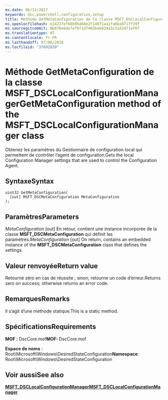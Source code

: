 ```yaml
---
ms.date: 06/12/2017
keywords: dsc,powershell,configuration,setup
title: Méthode GetMetaConfiguration de la classe MSFT_DSCLocalConfigurationManager
ms.openlocfilehash: e14237ef68b95d68e2f14071aa1fa6ba0717f39f
ms.sourcegitcommit: 8b076ebde7ef971d7465bab834a3c2a32471ef6f
ms.translationtype: HT
ms.contentlocale: fr-FR
ms.lasthandoff: 07/06/2018
ms.locfileid: "37892839"
---
```

# <a name="getmetaconfiguration-method-of-the-msftdsclocalconfigurationmanager-class"></a><span data-ttu-id="717d5-103">Méthode GetMetaConfiguration de la classe MSFT_DSCLocalConfigurationManager</span><span class="sxs-lookup"><span data-stu-id="717d5-103">GetMetaConfiguration method of the MSFT_DSCLocalConfigurationManager class</span></span>

<span data-ttu-id="717d5-104">Obtenez les paramètres du Gestionnaire de configuration local qui permettent de contrôler l’agent de configuration.</span><span class="sxs-lookup"><span data-stu-id="717d5-104">Gets the local Configuration Manager settings that are used to control the Configuration Agent.</span></span>

## <a name="syntax"></a><span data-ttu-id="717d5-105">Syntaxe</span><span class="sxs-lookup"><span data-stu-id="717d5-105">Syntax</span></span>

```mof
uint32 GetMetaConfiguration(
  [out] MSFT_DSCMetaConfiguration MetaConfiguration
);
```

## <a name="parameters"></a><span data-ttu-id="717d5-106">Paramètres</span><span class="sxs-lookup"><span data-stu-id="717d5-106">Parameters</span></span>

<span data-ttu-id="717d5-107">*MetaConfiguration* \[out\] En retour, contient une instance incorporée de la classe **MSFT_DSCMetaConfiguration** qui définit les paramètres.</span><span class="sxs-lookup"><span data-stu-id="717d5-107">*MetaConfiguration* \[out\] On return, contains an embedded instance of the **MSFT_DSCMetaConfiguration** class that defines the settings.</span></span>

## <a name="return-value"></a><span data-ttu-id="717d5-108">Valeur renvoyée</span><span class="sxs-lookup"><span data-stu-id="717d5-108">Return value</span></span>

<span data-ttu-id="717d5-109">Retourne zéro en cas de réussite ; sinon, retourne un code d’erreur.</span><span class="sxs-lookup"><span data-stu-id="717d5-109">Returns zero on success; otherwise returns an error code.</span></span>

## <a name="remarks"></a><span data-ttu-id="717d5-110">Remarques</span><span class="sxs-lookup"><span data-stu-id="717d5-110">Remarks</span></span>

<span data-ttu-id="717d5-111">Il s’agit d’une méthode statique.</span><span class="sxs-lookup"><span data-stu-id="717d5-111">This is a static method.</span></span>

## <a name="requirements"></a><span data-ttu-id="717d5-112">Spécifications</span><span class="sxs-lookup"><span data-stu-id="717d5-112">Requirements</span></span>

<span data-ttu-id="717d5-113">**MOF :** DscCore.mof</span><span class="sxs-lookup"><span data-stu-id="717d5-113">**MOF:** DscCore.mof</span></span>

<span data-ttu-id="717d5-114">**Espace de noms** : Root\Microsoft\Windows\DesiredStateConfiguration</span><span class="sxs-lookup"><span data-stu-id="717d5-114">**Namespace**: Root\Microsoft\Windows\DesiredStateConfiguration</span></span>

## <a name="see-also"></a><span data-ttu-id="717d5-115">Voir aussi</span><span class="sxs-lookup"><span data-stu-id="717d5-115">See also</span></span>

[<span data-ttu-id="717d5-116">**MSFT_DSCLocalConfigurationManager**</span><span class="sxs-lookup"><span data-stu-id="717d5-116">**MSFT_DSCLocalConfigurationManager**</span></span>](msft-dsclocalconfigurationmanager.md)